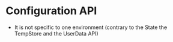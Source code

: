 # Configuration API
 * It is not specific to one environment (contrary to the State the TempStore and the UserData API)